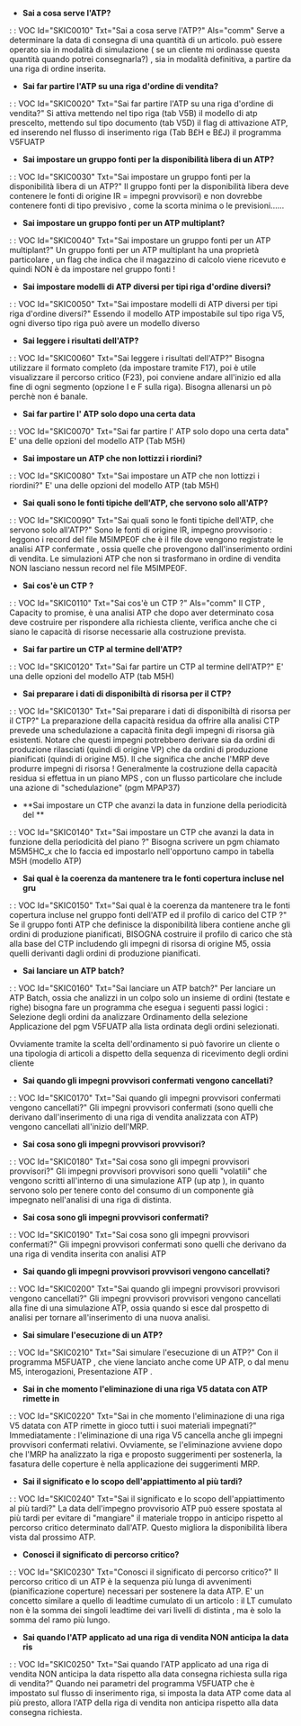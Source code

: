 - **Sai a cosa serve l'ATP?**

 :  : VOC Id="SKIC0010" Txt="Sai a cosa serve l'ATP?" Als="comm"
Serve a determinare la data di consegna di una quantità di un articolo. può essere operato sia in modalità di simulazione ( se un cliente mi ordinasse questa quantità quando potrei consegnarla?) , sia in modalità definitiva, a partire da una riga di ordine inserita.
- **Sai far partire l'ATP su una riga d'ordine di vendita?**

 :  : VOC Id="SKIC0020" Txt="Sai far partire l'ATP su una riga d'ordine di vendita?"
Si attiva mettendo nel tipo riga (tab V5B) il modello di atp prescelto, mettendo sul tipo documento (tab V5D) il flag di attivazione ATP, ed inserendo nel flusso di inserimento riga (Tab B£H e B£J) il programma V5FUATP
- **Sai impostare un gruppo fonti per la disponibilità libera di un ATP?**

 :  : VOC Id="SKIC0030" Txt="Sai impostare un gruppo fonti per la disponibilità libera di un ATP?"
Il gruppo fonti per la disponibilità libera deve contenere le fonti di origine IR = impegni provvisori) e non dovrebbe contenere fonti di tipo previsivo , come la scorta minima o le previsioni......
- **Sai impostare un gruppo fonti per un ATP multiplant?**

 :  : VOC Id="SKIC0040" Txt="Sai impostare un gruppo fonti per un ATP multiplant?"
Un gruppo fonti per un ATP multiplant ha una proprietà particolare , un flag che indica che il magazzino di calcolo viene ricevuto e quindi NON è da impostare nel gruppo fonti !
- **Sai impostare modelli di ATP diversi per tipi riga d'ordine diversi?**

 :  : VOC Id="SKIC0050" Txt="Sai impostare modelli di ATP diversi per tipi riga d'ordine diversi?"
Essendo il modello ATP impostabile sul tipo riga V5, ogni diverso tipo riga può avere un modello diverso
- **Sai leggere i risultati dell'ATP?**

 :  : VOC Id="SKIC0060" Txt="Sai leggere i risultati dell'ATP?"
Bisogna utilizzare il formato completo (da impostare tramite F17), poi è utile visualizzare il percorso critico (F23), poi conviene andare all'inizio ed alla fine di ogni segmento (opzione I e F sulla riga).
Bisogna allenarsi un pò perchè non é banale.
- **Sai far partire l' ATP solo dopo una certa data**

 :  : VOC Id="SKIC0070" Txt="Sai far partire l' ATP solo dopo una certa data"
E' una delle opzioni del modello ATP (Tab M5H)
- **Sai impostare un ATP che non lottizzi i riordini?**

 :  : VOC Id="SKIC0080" Txt="Sai impostare un ATP che non lottizzi i riordini?"
E' una delle opzioni del modello ATP (tab M5H)
- **Sai quali sono le fonti tipiche dell'ATP, che servono solo all'ATP?**

 :  : VOC Id="SKIC0090" Txt="Sai quali sono le fonti tipiche dell'ATP, che servono solo all'ATP?"
Sono le fonti di origine IR, impegno provvisorio :  leggono i record del file M5IMPE0F che è il file dove vengono registrate le analisi ATP confermate , ossia quelle che provengono dall'inserimento ordini di vendita. Le simulazioni ATP che non si trasformano in ordine di vendita NON lasciano nessun record nel file M5IMPE0F.
- **Sai cos'è un CTP ?**

 :  : VOC Id="SKIC0110" Txt="Sai cos'è un CTP ?" Als="comm"
Il CTP , Capacity to promise, è una analisi ATP che dopo aver determinato cosa deve costruire per rispondere alla richiesta cliente, verifica anche che ci siano le capacità di risorse necessarie alla costruzione prevista.
- **Sai far partire un CTP al termine dell'ATP?**

 :  : VOC Id="SKIC0120" Txt="Sai far partire un CTP al termine dell'ATP?"
E' una delle opzioni del modello ATP (tab M5H)
- **Sai preparare i dati di disponibiltà di risorsa per il CTP?**

 :  : VOC Id="SKIC0130" Txt="Sai preparare i dati di disponibiltà di risorsa per il CTP?"
La preparazione della capacità residua da offrire alla analisi CTP prevede una schedulazione a capacità finita degli impegni di risorsa già esistenti. Notare che questi impegni potrebbero derivare sia da ordini di produzione rilasciati (quindi di origine VP) che da ordini di produzione pianificati (quindi di origine M5). Il che significa che anche l'MRP deve produrre impegni di risorsa !
Generalmente la costruzione della capacità residua si effettua in un piano MPS , con un flusso particolare che include una azione di "schedulazione" (pgm MPAP37)
- **Sai impostare un CTP che avanzi la data in funzione della periodicità del **

 :  : VOC Id="SKIC0140" Txt="Sai impostare un CTP che avanzi la data in funzione della periodicità del piano ?"
Bisogna scrivere un pgm chiamato M5M5HC_x che lo faccia ed impostarlo nell'opportuno campo in tabella M5H (modello ATP)
- **Sai qual è la coerenza da mantenere tra le fonti copertura incluse nel gru**

 :  : VOC Id="SKIC0150" Txt="Sai qual è la coerenza da mantenere tra le fonti copertura incluse nel gruppo fonti dell'ATP ed il profilo di carico del CTP ?"
Se il gruppo fonti ATP che definisce la disponibilità libera contiene anche gli ordini di produzione pianificati, BISOGNA costruire il profilo di carico che stà alla base del CTP includendo gli impegni di risorsa di origine M5, ossia quelli derivanti dagli ordini di produzione pianificati.
- **Sai lanciare un ATP batch?**

 :  : VOC Id="SKIC0160" Txt="Sai lanciare un ATP batch?"
Per lanciare un ATP Batch, ossia che analizzi in un colpo solo un insieme di ordini (testate e righe) bisogna fare un programma che esegua i seguenti passi logici : 
Selezione degli ordini da analizzare
Ordinamento della selezione
Applicazione del pgm V5FUATP alla lista ordinata degli ordini selezionati.

Ovviamente tramite la scelta dell'ordinamento si può favorire un cliente o una tipologia di articoli a dispetto della sequenza di ricevimento degli ordini cliente
- **Sai quando gli impegni provvisori confermati vengono cancellati?**

 :  : VOC Id="SKIC0170" Txt="Sai quando gli impegni provvisori confermati vengono cancellati?"
Gli impegni provvisori confermati (sono quelli che derivano dall'inserimento di una riga di vendita analizzata con ATP) vengono cancellati all'inizio dell'MRP.
- **Sai cosa sono gli impegni provvisori provvisori?**

 :  : VOC Id="SKIC0180" Txt="Sai cosa sono gli impegni provvisori provvisori?"
Gli impegni provvisori provvisori sono quelli "volatili" che vengono scritti all'interno di una simulazione ATP (up atp ), in quanto servono solo per tenere conto del consumo di un componente già impegnato nell'analisi di una riga di distinta.
- **Sai cosa sono gli impegni provvisori confermati?**

 :  : VOC Id="SKIC0190" Txt="Sai cosa sono gli impegni provvisori confermati?"
Gli impegni provvisori confermati sono quelli che derivano da una riga di vendita inserita con analisi ATP
- **Sai quando gli impegni provvisori provvisori vengono cancellati?**

 :  : VOC Id="SKIC0200" Txt="Sai quando gli impegni provvisori provvisori vengono cancellati?"
Gli impegni provvisori provvisori vengono cancellati alla fine di una simulazione ATP, ossia quando si esce dal prospetto di analisi per tornare all'inserimento di una nuova analisi.
- **Sai simulare l'esecuzione di un ATP?**

 :  : VOC Id="SKIC0210" Txt="Sai simulare l'esecuzione di un ATP?"
Con il programma M5FUATP , che viene lanciato anche come UP  ATP, o dal menu M5, interogazioni, Presentazione ATP .
- **Sai in che momento l'eliminazione di una riga V5 datata con ATP rimette in**

 :  : VOC Id="SKIC0220" Txt="Sai in che momento l'eliminazione di una riga V5 datata con ATP rimette in gioco tutti i suoi materiali impegnati?"
Immediatamente :  l'eliminazione di una riga V5 cancella anche gli impegni provvisori confermati relativi. Ovviamente, se l'eliminazione avviene dopo che l'MRP ha analizzato la riga e proposto suggerimenti per sostenerla, la fasatura delle coperture è nella applicazione dei suggerimenti MRP.
- **Sai il significato e lo scopo dell'appiattimento al più tardi?**

 :  : VOC Id="SKIC0240" Txt="Sai il significato e lo scopo dell'appiattimento al più tardi?"
La data dell'impegno provvisorio ATP può essere spostata al più tardi per evitare di "mangiare" il materiale troppo in anticipo rispetto al percorso critico determinato dall'ATP. Questo migliora la disponibilità libera vista dal prossimo ATP.
- **Conosci il significato di percorso critico?**

 :  : VOC Id="SKIC0230" Txt="Conosci il significato di percorso critico?"
Il percorso critico di un ATP è la sequenza più lunga di avvenimenti (pianificazione coperture) necessari per sostenere la data ATP. E' un concetto similare a quello di leadtime cumulato di un articolo :  il LT cumulato non è la somma dei singoli leadtime dei vari livelli di distinta , ma è solo la somma del ramo più lungo.
- **Sai quando l'ATP applicato ad una riga di vendita NON anticipa la data ris**

 :  : VOC Id="SKIC0250" Txt="Sai quando l'ATP applicato ad una riga di vendita NON anticipa la data rispetto alla data consegna richiesta sulla riga di vendita?"
Quando nei parametri del programma V5FUATP che è impostato sul flusso di inserimento riga, si imposta la data ATP come data al più presto, allora l'ATP della riga di vendita non anticipa rispetto alla data consegna richiesta.

